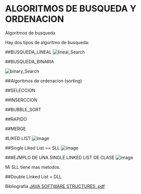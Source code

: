   # ALGORITMOS DE BUSQUEDA Y ORDENACION
  Algoritmos de busqueda
  
  
  Hay dos tipos de algoritmo de busqueda:

  ##BUSQUEDA_LINEAL
  ![lineal_Search](https://user-images.githubusercontent.com/47355750/190211180-041abbb1-506d-491c-9cc7-e8f7b0c1de38.png)

  ##BUSQUEDA_BINARIA

  ![binary_Search](https://user-images.githubusercontent.com/47355750/190211275-a47254c4-3a0c-45ff-8629-4663e4039726.png)

  ##Algoritmos de ordenacion (sorting)

  ##SELECCION
  
  ##INSERCCION

  
  ##BUBBLE_SORT

  
  ##RAPIDO

  
  ##MERGE
  
  #LIKED LIST
  ![image](https://user-images.githubusercontent.com/47355750/196815927-1e9b5b40-419a-4a10-b022-51de4d5a39cc.png)

  
  ##Single Liked List == SLL
  ![image](https://user-images.githubusercontent.com/47355750/196815751-2456ac88-996b-4060-b6b1-e8d00988953e.png)
  
  ###EJMPLO DE UNA SINGLE LINKED LIST DE CLASE
  ![image](https://user-images.githubusercontent.com/47355750/196816039-c145e4ca-e2c1-4d4f-8275-a1cda4d2634c.png)
  
  Mi SLL tiene mas metodos.
  
  ##Double Linked List = DLL
  
  Bibliografia
  [JAVA SOFTWARE STRUCTURES .pdf](https://github.com/mikelgoti/ALGORITMOS_DE_BUSQUEDA/files/9568107/JAVA.SOFTWARE.STRUCTURES.pdf)
